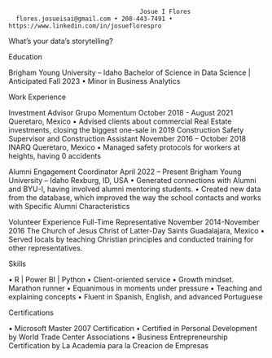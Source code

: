                                         Josue I Flores
      flores.josueisai@gmail.com • 208-443-7491 • https://www.linkedin.com/in/josueflorespro
    
What’s your data’s storytelling?

Education

Brigham Young University – Idaho
Bachelor of Science in Data Science |	Anticipated Fall 2023 
•	Minor in Business Analytics

Work Experience

Investment Advisor
Grupo Momentum	October 2018 - August 2021     Queretaro, Mexico
•	Advised clients about commercial Real Estate investments, closing the biggest one-sale in 2019
Construction Safety Supervisor and Construction Assistant	November 2016 – October 2018 
 INARQ	Queretaro, Mexico
•	Managed safety protocols for workers at heights, having 0 accidents

   Alumni Engagement Coordinator					      April 2022 – Present
    Brigham Young University – Idaho					      Rexburg, ID, USA
•	Generated connections with Alumni and BYU-I, having involved alumni mentoring students. 
•	Created new data from the database, which improved the way the school contacts and works with
Specific Alumni Characteristics


Volunteer Experience
Full-Time Representative							  November 2014-November 2016
 The Church of Jesus Christ of Latter-Day Saints				  Guadalajara, Mexico
•	Served locals by teaching Christian principles and conducted training for other representatives.

Skills

•	R | Power BI | Python
•	Client-oriented service
•	Growth mindset. Marathon runner
•	Equanimous in moments under pressure
•	Teaching and explaining concepts
•	Fluent in Spanish, English, and advanced Portuguese


Certifications

•	Microsoft Master 2007 Certification
•	Certified in Personal Development by World Trade Center Associations
•	Business Entrepreneurship Certification by La Academia para la Creacion de Empresas

